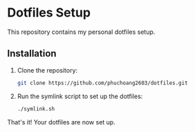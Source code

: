 # Dotfiles Setup

This repository contains my personal dotfiles setup.

## Installation

1. Clone the repository:

   ```bash
   git clone https://github.com/phuchoang2603/dotfiles.git
   ```

2. Run the symlink script to set up the dotfiles:

   ```bash
   ./symlink.sh
   ```

That's it! Your dotfiles are now set up.
